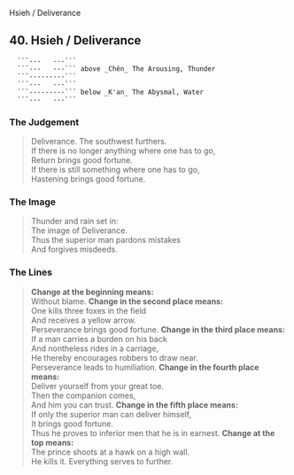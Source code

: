 Hsieh / Deliverance
## 40. Hsieh / Deliverance
      ```---   ---```
      ```---   ---``` above _Chên_ The Arousing, Thunder  
      ```---------```
      ```---   ---```
      ```---------``` below _K'an_ The Abysmal, Water  
      ```---   ---```
### The Judgement
> Deliverance. The southwest furthers.  
 If there is no longer anything where one has to go,  
 Return brings good fortune.  
 If there is still something where one has to go,  
 Hastening brings good fortune.
### The Image
> Thunder and rain set in:  
 The image of Deliverance.  
 Thus the superior man pardons mistakes  
 And forgives misdeeds.
### The Lines

 > **Change at the beginning means:**  
 Without blame.
 > **Change in the second place means:**  
 One kills three foxes in the field  
 And receives a yellow arrow.  
 Perseverance brings good fortune.
 > **Change in the third place means:**  
 If a man carries a burden on his back  
 And nontheless rides in a carriage,  
 He thereby encourages robbers to draw near.  
 Perseverance leads to humiliation.
 > **Change in the fourth place means:**  
 Deliver yourself from your great toe.  
 Then the companion comes,  
 And him you can trust.
 > **Change in the fifth place means:**  
 If only the superior man can deliver himself,  
 It brings good fortune.  
 Thus he proves to inferior men that he is in earnest.
 > **Change at the top means:**  
 The prince shoots at a hawk on a high wall.  
 He kills it. Everything serves to further.



